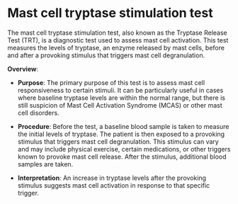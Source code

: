 [//]: # (
source: gpt-3 + jph editing
tags: tests
)

# Mast cell tryptase stimulation test

The mast cell tryptase stimulation test, also known as the Tryptase Release Test (TRT), is a diagnostic test used to assess mast cell activation. This test measures the levels of tryptase, an enzyme released by mast cells, before and after a provoking stimulus that triggers mast cell degranulation.

**Overview**:

* **Purpose**: The primary purpose of this test is to assess mast cell responsiveness to certain stimuli. It can be particularly useful in cases where baseline tryptase levels are within the normal range, but there is still suspicion of Mast Cell Activation Syndrome (MCAS) or other mast cell disorders.

* **Procedure**: Before the test, a baseline blood sample is taken to measure the initial levels of tryptase. The patient is then exposed to a provoking stimulus that triggers mast cell degranulation. This stimulus can vary and may include physical exercise, certain medications, or other triggers known to provoke mast cell release. After the stimulus, additional blood samples are taken.

* **Interpretation**: An increase in tryptase levels after the provoking stimulus suggests mast cell activation in response to that specific trigger.
